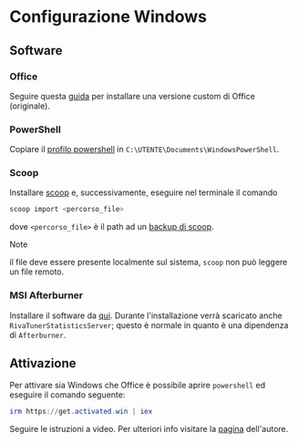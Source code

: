 # Configurazione Windows
## Software
### Office
Seguire questa [guida](https://gravesoft.dev/office_c2r_custom) per installare una versione custom di Office (originale).

### PowerShell
Copiare il [profilo powershell](https://github.com/lu-papagni/dots-win/raw/main/Microsoft.PowerShell_profile.ps1) in
`C:\UTENTE\Documents\WindowsPowerShell`.

### Scoop
Installare [scoop](https://scoop.sh/) e, successivamente, eseguire nel terminale il comando
```ps1
scoop import <percorso_file>
```
dove `<percorso_file>` è il path ad un [backup di scoop](https://github.com/lu-papagni/dots-win/raw/main/scoop-backup.json).

> [!NOTE]
> il file deve essere presente localmente sul sistema, `scoop` non può leggere un file remoto.

### MSI Afterburner
Installare il software da [qui](https://www.guru3d.com/download/msi-afterburner-beta-download/).
Durante l'installazione verrà scaricato anche `RivaTunerStatisticsServer`;
questo è normale in quanto è una dipendenza di `Afterburner`.

## Attivazione
Per attivare sia Windows che Office è possibile aprire `powershell` ed eseguire il comando seguente:
```ps1
irm https://get.activated.win | iex
```
Seguire le istruzioni a video. Per ulteriori info visitare la [pagina](https://github.com/massgravel/Microsoft-Activation-Scripts) dell'autore.
